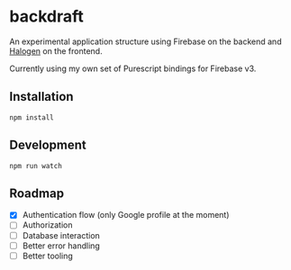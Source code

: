 # backdraft

An experimental application structure using Firebase on the backend and [Halogen](https://github.com/slamdata/purescript-halogen) on the frontend.

Currently using my own set of Purescript bindings for Firebase v3.

## Installation

```
npm install
```

## Development

```
npm run watch
```

## Roadmap

- [x] Authentication flow (only Google profile at the moment)
- [ ] Authorization
- [ ] Database interaction
- [ ] Better error handling
- [ ] Better tooling
